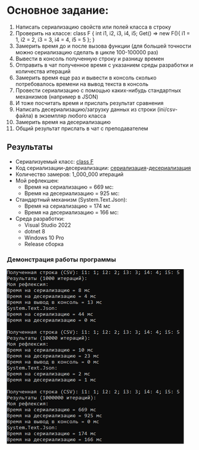 # Основное задание:
1. Написать сериализацию свойств или полей класса в строку
1. Проверить на классе: class F { int i1, i2, i3, i4, i5; Get() => new F(){ i1 = 1, i2 = 2, i3 = 3, i4 = 4, i5 = 5 }; }
1. Замерить время до и после вызова функции (для большей точности можно сериализацию сделать в цикле 100-100000 раз)
1. Вывести в консоль полученную строку и разницу времен
1. Отправить в чат полученное время с указанием среды разработки и количества итераций
1. Замерить время еще раз и вывести в консоль сколько потребовалось времени на вывод текста в консоль
1. Провести сериализацию с помощью каких-нибудь стандартных механизмов (например в JSON)
1. И тоже посчитать время и прислать результат сравнения
1. Написать десериализацию/загрузку данных из строки (ini/csv-файла) в экземпляр любого класса
1. Замерить время на десериализацию
1. Общий результат прислать в чат с преподавателем

## Результаты
- Сериализуемый класс: [class F](https://github.com/T1m-cpp/Otus.CSharp.Developer.Professional/blob/main/ДЗ7/Reflection/TestClasses/F.cs)
- Код сериализации-десериализации: [сериализация](https://github.com/T1m-cpp/Otus.CSharp.Developer.Professional/blob/main/ДЗ7/Reflection/Implementations/Serializer.cs)-[десериализация](https://github.com/T1m-cpp/Otus.CSharp.Developer.Professional/blob/main/ДЗ7/Reflection/Implementations/Deserializer.cs)
- Количество замеров: 1_000_000 итераций
- Мой рефлекшен:
  - Время на сериализацию = 669 мс:
  - Время на десериализацию = 925 мс:
- Стандартный механизм (System.Text.Json):
  - Время на сериализацию = 174 мс
  - Время на десериализацию = 166 мс:
- Среда разработки:
  - Visual Studio 2022
  - dotnet 8
  - Windows 10 Pro
  - Release сборка

### Демонстрация работы программы
![alt text](https://github.com/T1m-cpp/Otus.CSharp.Developer.Professional/blob/main/ДЗ7/img/result.png) 




